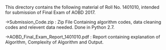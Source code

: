 This directory contains the following material of Roll No. 1401010, intended for submission of Final Exam of AOBD 2017.

   ->Submission_Code.zip : Zip File Containing algorithm codes, data cleaning codes and relevent data needed. Done in Python 2.7.               
   
   ->AOBD_Final_Exam_Report_1401010.pdf : Report containing explanation of Algorithm, Complexity of Algorithm and Output.

